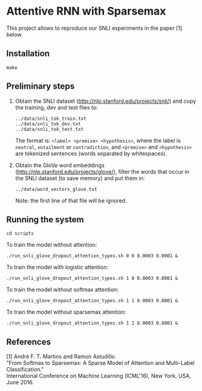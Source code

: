 # Attentive RNN with Sparsemax

This project allows to reproduce our SNLI experiments in the paper [1] below.

## Installation
```
make
```

## Preliminary steps

1. Obtain the SNLI dataset (http://nlp.stanford.edu/projects/snli/) and copy
the training, dev and test files to:

    ```
    ../data/snli_tok_train.txt
    ../data/snli_tok_dev.txt
    ../data/snli_tok_test.txt
    ```

    The format is: ```<label> <premise> <hypothesis>```, where the label is
    ```neutral```, ```entailment``` or ```contradiction```, and ```<premise>``` and
    ```<hypothesis>``` are tokenized sentences (words separated by whitespaces).
2. Obtain the GloVe word embeddings (http://nlp.stanford.edu/projects/glove/),
filter the words that occur in the SNLI dataset (to save memory) and put them
in:

    ```
    ../data/word_vectors_glove.txt
    ```

    Note: the first line of that file will be ignored.

## Running the system
```
cd scripts
```
To train the model without attention:
```
./run_snli_glove_dropout_attention_types.sh 0 0 0.0003 0.0001 &
```
To train the model with logistic attention:
```
./run_snli_glove_dropout_attention_types.sh 1 0 0.0003 0.0001 &
```
To train the model without softmax attention:
```
./run_snli_glove_dropout_attention_types.sh 1 1 0.0003 0.0001 &
```
To train the model without sparsemax attention:
```
./run_snli_glove_dropout_attention_types.sh 1 2 0.0003 0.0001 &
```

## References

[1] André F. T. Martins and Ramon Astudillo.  
"From Softmax to Sparsemax: A Sparse Model of Attention and Multi-Label Classification."  
International Conference on Machine Learning (ICML'16), New York, USA, June 2016.  